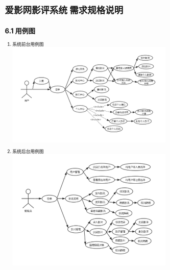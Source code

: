 # 爱影网影评系统 需求规格说明

## 6.1 用例图

1. 系统前台用例图
![用户用例图](../image/usercase.png)

2. 系统后台用例图
![管理员用例图](../image/admincase.png)
